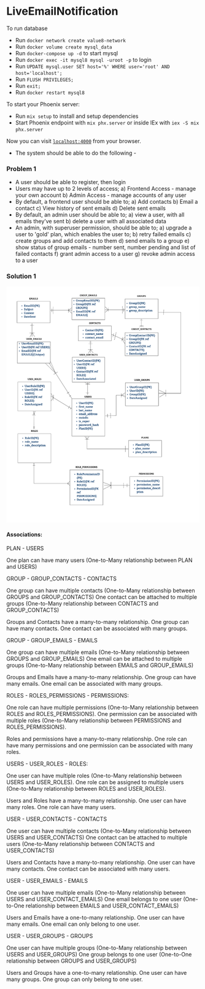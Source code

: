 # LiveEmailNotification

To run database

  * Run `docker network create value8-network`
  * Run `docker volume create mysql_data`
  * Run `docker-compose up -d` to start mysql
  * Run `docker exec -it mysql8 mysql -uroot -p` to login
  * Run `UPDATE mysql.user SET host='%' WHERE user='root' AND host='localhost';`
  * Run `FLUSH PRIVILEGES;`
  * Run `exit;`
  * Run `docker restart mysql8`

To start your Phoenix server:

  * Run `mix setup` to install and setup dependencies
  * Start Phoenix endpoint with `mix phx.server` or inside IEx with `iex -S mix phx.server`

Now you can visit [`localhost:4000`](http://localhost:4000) from your browser.

* The system should be able to do the following -

### Problem 1 
 
 * A user should be able to register, then login
 * Users may have up to 2 levels of access;
   a) Frontend Access - manage your own account
   b) Admin Access - manage accounts of any user
 * By default, a frontend user should be able to;
   a) Add contacts
   b) Email a contact
   c) View history of sent emails
   d) Delete sent emails
 * By default, an admin user should be able to;
   a) view a user, with all emails they’ve sent
   b) delete a user with all associated data
 * An admin, with superuser permission, should be able to;
   a) upgrade a user to 'gold' plan, which enables the user to;
   b) retry failed emails
   c) create groups and add contacts to them
   d) send emails to a group
   e) show status of group emails - number sent, number pending and list of failed contacts
   f) grant admin access to a user
   g) revoke admin access to a user

### Solution 1

![BULK_EMAIL_NOTIFICATIONS_ERD.png](assets%2Fimages%2FBULK_EMAIL_NOTIFICATIONS_ERD.jpg)

#### Associations:

PLAN - USERS

One plan can have many users (One-to-Many relationship between PLAN and USERS)


GROUP - GROUP_CONTACTS - CONTACTS

One group can have multiple contacts (One-to-Many relationship between GROUPS and GROUP_CONTACTS)
One contact can be attached to multiple groups (One-to-Many relationship between CONTACTS and GROUP_CONTACTS)

Groups and Contacts have a many-to-many relationship. One group can have many contacts. One contact can be associated with many groups.


GROUP - GROUP_EMAILS - EMAILS

One group can have multiple emails (One-to-Many relationship between GROUPS and GROUP_EMAILS)
One email can be attached to multiple groups (One-to-Many relationship between EMAILS and GROUP_EMAILS)

Groups and Emails have a many-to-many relationship. One group can have many emails. One email can be associated with many groups.


ROLES - ROLES_PERMISSIONS - PERMISSIONS:

One role can have multiple permissions (One-to-Many relationship between ROLES and ROLES_PERMISSIONS).
One permission can be associated with multiple roles (One-to-Many relationship between PERMISSIONS and ROLES_PERMISSIONS).

Roles and permissions have a many-to-many relationship. One role can have many permissions and one permission can be associated with many roles.

USERS - USER_ROLES - ROLES:

One user can have multiple roles (One-to-Many relationship between USERS and USER_ROLES).
One role can be assigned to multiple users (One-to-Many relationship between ROLES and USER_ROLES).

Users and Roles have a many-to-many relationship. One user can have many roles. One role can have many users.

USER - USER_CONTACTS - CONTACTS

One user can have multiple contacts (One-to-Many relationship between USERS and USER_CONTACTS)
One contact can be attached to multiple users (One-to-Many relationship between CONTACTS and USER_CONTACTS)

Users and Contacts have a many-to-many relationship. One user can have many contacts. One contact can be associated with many users.

USER - USER_EMAILS - EMAILS

One user can have multiple emails (One-to-Many relationship between USERS and USER_CONTACT_EMAILS)
One email belongs to one user (One-to-One relationship between EMAILS and USER_CONTACT_EMAILS)

Users and Emails have a one-to-many relationship. One user can have many emails. One email can only belong to one user.


USER - USER_GROUPS - GROUPS

One user can have multiple groups (One-to-Many relationship between USERS and USER_GROUPS)
One group belongs to one user (One-to-One relationship between GROUPS and USER_GROUPS)

Users and Groups have a one-to-many relationship. One user can have many groups.  One group can only belong to one user.